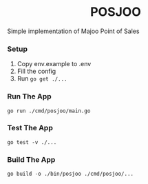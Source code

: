 <h1 align="center">POSJOO</h1>

Simple implementation of Majoo Point of Sales

### Setup
1. Copy env.example to .env
2. Fill the config
3. Run `go get ./...`

### Run The App
`go run ./cmd/posjoo/main.go`

### Test The App
`go test -v ./...`

### Build The App
`go build -o ./bin/posjoo ./cmd/posjoo/...`
